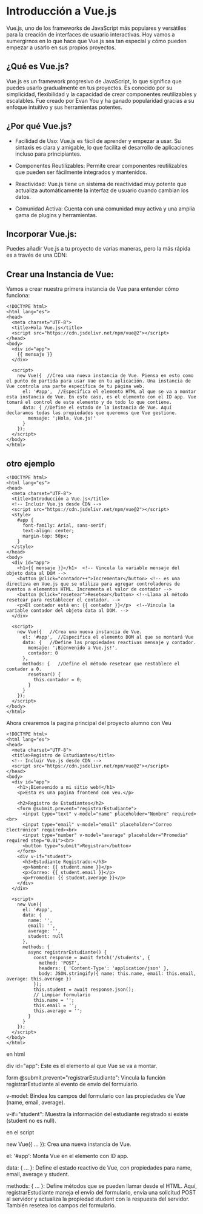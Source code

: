 # Introducción a Vue.js
Vue.js, uno de los frameworks de JavaScript más populares y versátiles para la creación de interfaces de usuario interactivas. Hoy vamos a sumergirnos en lo que hace que Vue.js sea tan especial y cómo pueden empezar a usarlo en sus propios proyectos.

## ¿Qué es Vue.js?
Vue.js es un framework progresivo de JavaScript, lo que significa que puedes usarlo gradualmente en tus proyectos. Es conocido por su simplicidad, flexibilidad y la capacidad de crear componentes reutilizables y escalables. Fue creado por Evan You y ha ganado popularidad gracias a su enfoque intuitivo y sus herramientas potentes.

## ¿Por qué Vue.js?

* Facilidad de Uso: Vue.js es fácil de aprender y empezar a usar. Su sintaxis es clara y amigable, lo que facilita el desarrollo de aplicaciones incluso para principiantes.

* Componentes Reutilizables: Permite crear componentes reutilizables que pueden ser fácilmente integrados y mantenidos.

* Reactividad: Vue.js tiene un sistema de reactividad muy potente que actualiza automáticamente la interfaz de usuario cuando cambian los datos.
  
* Comunidad Activa: Cuenta con una comunidad muy activa y una amplia gama de plugins y herramientas.

## Incorporar Vue.js: 
Puedes añadir Vue.js a tu proyecto de varias maneras, pero la más rápida es a través de una CDN:

## Crear una Instancia de Vue:
Vamos a crear nuestra primera instancia de Vue para entender cómo funciona:

    <!DOCTYPE html>
    <html lang="es">
    <head>
      <meta charset="UTF-8">
      <title>Hola Vue.js</title>
      <script src="https://cdn.jsdelivr.net/npm/vue@2"></script>
    </head>
    <body>
      <div id="app">
        {{ mensaje }}
      </div>
    
      <script>
        new Vue({  //Crea una nueva instancia de Vue. Piensa en esto como el punto de partida para usar Vue en tu aplicación. Una instancia de Vue controla una parte específica de tu página web.
          el: '#app',  //Especifica el elemento HTML al que se va a montar esta instancia de Vue. En este caso, es el elemento con el ID app. Vue tomará el control de este elemento y de todo lo que contiene.
          data: { //Define el estado de la instancia de Vue. Aquí declaramos todas las propiedades que queremos que Vue gestione.
            mensaje: '¡Hola, Vue.js!' 
          }
        });
      </script>
    </body>
    </html>

## otro ejemplo

    <!DOCTYPE html>
    <html lang="es">
    <head>
      <meta charset="UTF-8">
      <title>Introducción a Vue.js</title>
      <!-- Incluir Vue.js desde CDN -->
      <script src="https://cdn.jsdelivr.net/npm/vue@2"></script>
      <style>
        #app {
          font-family: Arial, sans-serif;
          text-align: center;
          margin-top: 50px;
        }
      </style>
    </head>
    <body>
      <div id="app">
        <h1>{{ mensaje }}</h1>  <!-- Vincula la variable mensaje del objeto data al DOM -->
        <button @click="contador++">Incrementar</button> <!-- es una directiva en Vue.js que se utiliza para agregar controladores de eventos a elementos HTML. Incrementa el valor de contador -->
        <button @click="resetear">Resetear</button> <!--Llama al método resetear para restablecer el contador. --> 
        <p>El contador está en: {{ contador }}</p>  <!--Vincula la variable contador del objeto data al DOM. --> 
      </div>
    
      <script>
        new Vue({   //Crea una nueva instancia de Vue.
          el: '#app',  //Especifica el elemento DOM al que se montará Vue
          data: {   //Define las propiedades reactivas mensaje y contador.
            mensaje: '¡Bienvenido a Vue.js!',
            contador: 0
          },
          methods: {   //Define el método resetear que restablece el contador a 0.
            resetear() {
              this.contador = 0;
            }
          }
        });
      </script>
    </body>
    </html>

Ahora crearemos la pagina principal del proyecto alumno con Veu

    <!DOCTYPE html>
    <html lang="es">
    <head>
      <meta charset="UTF-8">
      <title>Registro de Estudiantes</title>
      <!-- Incluir Vue.js desde CDN -->
      <script src="https://cdn.jsdelivr.net/npm/vue@2"></script>
    </head>
    <body>
      <div id="app">
        <h1>¡Bienvenido a mi sitio web!</h1>
        <p>Esta es una pagina frontend con veu.</p>
    
        <h2>Registro de Estudiantes</h2>
        <form @submit.prevent="registrarEstudiante">
          <input type="text" v-model="name" placeholder="Nombre" required><br>
          <input type="email" v-model="email" placeholder="Correo Electrónico" required><br>
          <input type="number" v-model="average" placeholder="Promedio" required step="0.01"><br>
          <button type="submit">Registrar</button>
        </form>
        <div v-if="student">
          <h3>Estudiante Registrado:</h3>
          <p>Nombre: {{ student.name }}</p>
          <p>Correo: {{ student.email }}</p>
          <p>Promedio: {{ student.average }}</p>
        </div>
      </div>
    
      <script>
        new Vue({
          el: '#app',
          data: {
            name: '',
            email: '',
            average: '',
            student: null
          },
          methods: {
            async registrarEstudiante() {
              const response = await fetch('/students', {
                method: 'POST',
                headers: { 'Content-Type': 'application/json' },
                body: JSON.stringify({ name: this.name, email: this.email, average: this.average })
              });
              this.student = await response.json();
              // Limpiar formulario
              this.name = '';
              this.email = '';
              this.average = '';
            }
          }
        });
      </script>
    </body>
    </html>

en html

div id="app": Este es el elemento al que Vue se va a montar.

form @submit.prevent="registrarEstudiante": Vincula la función registrarEstudiante al evento de envío del formulario.

v-model: Bindea los campos del formulario con las propiedades de Vue (name, email, average).

v-if="student": Muestra la información del estudiante registrado si existe (student no es null).

en el script

new Vue({ ... }): Crea una nueva instancia de Vue.

el: '#app': Monta Vue en el elemento con ID app.

data: { ... }: Define el estado reactivo de Vue, con propiedades para name, email, average y student.

methods: { ... }: Define métodos que se pueden llamar desde el HTML. Aquí, registrarEstudiante maneja el envío del formulario, envía una solicitud POST al servidor y actualiza la propiedad student con la respuesta del servidor. También resetea los campos del formulario.
